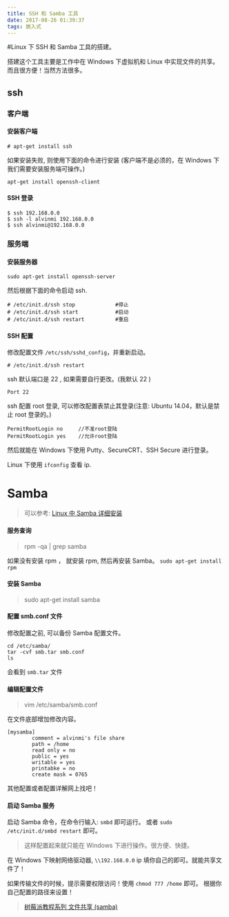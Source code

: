 ```yaml
---
title: SSH 和 Samba 工具
date: 2017-08-26 01:39:37
tags: 嵌入式
---
```


#Linux 下 SSH 和 Samba 工具的搭建。

搭建这个工具主要是工作中在 Windows 下虚拟机和 Linux 中实现文件的共享。而且很方便！当然方法很多。

## ssh
### 客户端
#### 安装客户端

`# apt-get install ssh`

如果安装失败, 则使用下面的命令进行安装 (客户端不是必须的，在 Windows 下我们需要安装服务端可操作。)

`apt-get install openssh-client`

#### SSH 登录

    $ ssh 192.168.0.0
	$ ssh -l alvinmi 192.168.0.0
	$ ssh alvinmi@192.168.0.0

### 服务端
#### 安装服务器

`sudo apt-get install openssh-server`

然后根据下面的命令启动 ssh.

	# /etc/init.d/ssh stop             #停止
	# /etc/init.d/ssh start            #启动
	# /etc/init.d/ssh restart          #重启

#### SSH 配置

修改配置文件 `/etc/ssh/sshd_config`，并重新启动。

	# /etc/init.d/ssh restart

ssh 默认端口是 22 , 如果需要自行更改。(我默认 22 )

	Port 22

ssh 配置 root 登录, 可以修改配置表禁止其登录(注意: Ubuntu 14.04，默认是禁止 root 登录的。)

	PermitRootLogin no     //不准root登陆
	PermitRootLogin yes    //允许root登陆

然后就能在 Windows 下使用 Putty、SecureCRT、SSH Secure 进行登录。

Linux 下使用 `ifconfig` 查看 ip.

# Samba

>可以参考: [Linux 中 Samba 详细安装](http://www.cnblogs.com/whiteyun/archive/2011/05/27/2059670.html)

#### 服务查询

>rpm -qa | grep samba

如果没有安装 rpm ， 就安装 rpm, 然后再安装 Samba。
`sudo apt-get install rpm`

#### 安装 Samba

>sudo apt-get install samba

#### 配置 smb.conf 文件

修改配置之前, 可以备份 Samba 配置文件。

	cd /etc/samba/
	tar -cvf smb.tar smb.conf
	ls
会看到 `smb.tar` 文件

#### 编辑配置文件

> vim /etc/samba/smb.conf

在文件底部增加修改内容。

	[mysamba]
			comment = alvinmi's file share
			path = /home
			read only = no
			public = yes
			writable = yes
			printabke = no
			create mask = 0765

其他配置或者配置详解网上找吧！

#### 启动 Samba 服务
启动 Samba 命令，在命令行输入: `smbd` 即可运行。
或者 `sudo /etc/init.d/smbd restart` 即可。

>这样配置起来就只能在 Windows 下进行操作。很方便、快捷。

在 Windows 下映射网络驱动器, `\\192.168.0.0` ip 填你自己的即可。就能共享文件了！

如果传输文件的时候，提示需要权限访问！使用 `chmod 777 /home` 即可。 根据你自己配置的路径来设置！

> [树莓派教程系列 文件共享 (samba)](http://www.waveshare.net/study/article-599-1.html)
